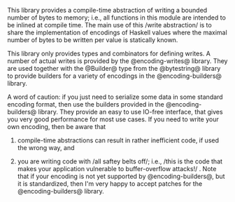 This library provides a compile-time abstraction of writing a bounded number
of bytes to memory; i.e., all functions in this module are intended to be
inlined at compile time. The main use of this /write abstraction/ is to
share the implementation of encodings of Haskell values where the maximal
number of bytes to be written per value is statically known.

This library only provides types and combinators for defining writes. A
number of actual writes is provided by the @encoding-writes@ library. They
are used together with the @Builder@ type from the @bytestring@ library to
provide builders for a variety of encodings in the @encoding-builders@
library.

A word of caution: if you just need to serialize some data in some standard
encoding format, then use the builders provided in the @encoding-builders@
library. They provide an easy to use IO-free interface, that gives you very
good performance for most use cases. If you need to write your own encoding,
then be aware that

 1. compile-time abstractions can result in rather inefficient code, if used
    the wrong way, and

 2. you are writing code with /all saftey belts off/; i.e., 
    /this is the code that makes your application vulnerable to buffer-overflow
    attacks!/
.
Note that if your encoding is not yet supported by @encoding-builders@, but
it is standardized, then I'm very happy to accept patches for the
@encoding-builders@ library.
